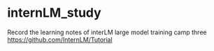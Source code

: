# internLM_study
Record the learning notes of interLM large model training camp three
https://github.com/InternLM/Tutorial
